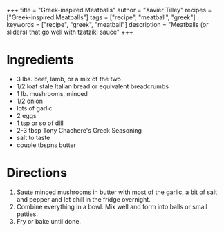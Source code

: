 +++
title = "Greek-inspired Meatballs"
author = "Xavier Tilley"
recipes = ["Greek-inspired Meatballs"]
tags = ["recipe", "meatball", "greek"]
keywords = ["recipe", "greek", "meatball"]
description = "Meatballs (or sliders) that go well with tzatziki sauce"
+++

# Ingredients
- 3 lbs. beef, lamb, or a mix of the two
- 1/2 loaf stale Italian bread or equivalent breadcrumbs
- 1 lb. mushrooms, minced
- 1/2 onion
- lots of garlic
- 2 eggs
- 1 tsp or so of dill 
- 2-3 tbsp Tony Chachere's Greek Seasoning
- salt to taste
- couple tbspns butter

# Directions

1. Saute minced mushrooms in butter with most of the garlic, a bit of salt and pepper and let chill in the fridge overnight.
1. Combine everything in a bowl. Mix well and form into balls or small patties.
1. Fry or bake until done.
